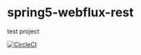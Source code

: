 # spring5-webflux-rest
test project

[![CircleCI](https://circleci.com/gh/EfoneMax/spring5-webflux-rest.svg?style=svg)](https://app.circleci.com/pipelines/github/EfoneMax/spring5-webflux-rest)
